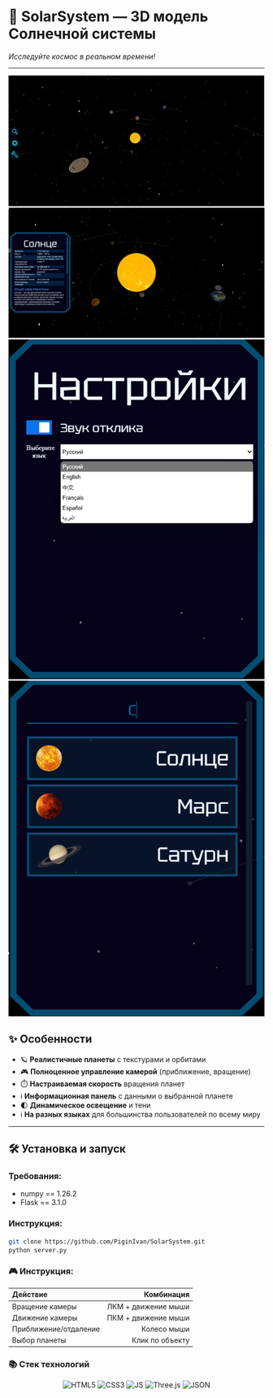 # 🌌 SolarSystem — 3D модель Солнечной системы  

*Исследуйте космос в реальном времени!*  

---

![](/Assets/solar_sistem.png)
![](/Assets/sun.png)
![](/Assets/options.png)
![](/Assets/search.png)

## ✨ Особенности  

- 🪐 **Реалистичные планеты** с текстурами и орбитами  
- 🎮 **Полноценное управление камерой** (приближение, вращение)  
- ⏱️ **Настраиваемая скорость** вращения планет  
- ℹ️ **Информационная панель** с данными о выбранной планете  
- 🌓 **Динамическое освещение** и тени
- ℹ️ **На разных языках** для большинства пользователей по всему миру

---

## 🛠 Установка и запуск  

### Требования:
- numpy == 1.26.2
- Flask == 3.1.0  

### Инструкция:  
```bash
git clone https://github.com/PiginIvan/SolarSystem.git
python server.py
```

### 🎮 Инструкция:

| Действие | Комбинация |
|:--------------|---------------:|
| Вращение камеры | ЛКМ + движение мыши |
| Движение камеры | ПКМ + движение мыши |
| Приближение/отдаление | Колесо мыши |
| Выбор планеты | Клик по объекту |

### 📚 Стек технологий
<p align="center"> <img src="https://img.shields.io/badge/HTML5-E34F26?logo=html5&logoColor=white" alt="HTML5"> <img src="https://img.shields.io/badge/CSS3-1572B6?logo=css3&logoColor=white" alt="CSS3"> <img src="https://img.shields.io/badge/JavaScript-F7DF1E?logo=javascript&logoColor=black" alt="JS"> <img src="https://img.shields.io/badge/Three.js-000000?logo=three.js&logoColor=white" alt="Three.js"> <img src="https://img.shields.io/badge/JSON-000000?logo=json&logoColor=white" alt="JSON"> </p>
